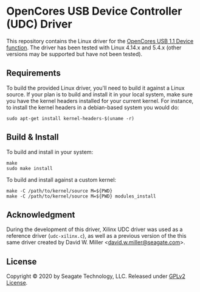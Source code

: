 # OpenCores USB Device Controller (UDC) Driver

This repository contains the Linux driver for the [OpenCores USB 1.1 Device function](https://opencores.org/projects/usbhostslave).
The driver has been tested with Linux 4.14.x and 5.4.x (other versions may be supported but have not been tested).

## Requirements

To build the provided Linux driver, you'll need to build it against a Linux source.
If your plan is to build and install it in your local system, make sure you have the kernel headers installed for your current kernel.
For instance, to install the kernel headers in a debian-based system you would do:

```
sudo apt-get install kernel-headers-$(uname -r)
```

## Build & Install

To build and install in your system:

```
make
sudo make install
```

To build and install against a custom kernel:

```
make -C /path/to/kernel/source M=${PWD}
make -C /path/to/kernel/source M=${PWD} modules_install
```

## Acknowledgment

During the development of this driver, Xilinx UDC driver was used as a reference driver (`udc-xilinx.c`),
as well as a previous version of the this same driver created by David W. Miller \<david.w.miller@seagate.com\>.

## License

Copyright © 2020 by Seagate Technology, LLC.
Released under [GPLv2 License](LICENSE).
